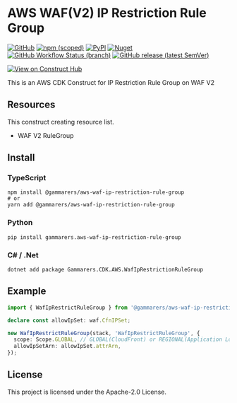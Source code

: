 # AWS WAF(V2) IP Restriction Rule Group

[![GitHub](https://img.shields.io/github/license/gammarers/aws-waf-ip-restriction-rule-group?style=flat-square)](https://github.com/gammarers/aws-waf-ip-restriction-rule-group/blob/main/LICENSE)
[![npm (scoped)](https://img.shields.io/npm/v/@gammarers/aws-waf-ip-restriction-rule-group?style=flat-square)](https://www.npmjs.com/package/@gammarers/aws-waf-ip-restriction-rule-group)
[![PyPI](https://img.shields.io/pypi/v/gammarers.aws-waf-ip-restriction-rule-group?style=flat-square)](https://pypi.org/project/gammarers.aws-waf-ip-restriction-rule-group/)
[![Nuget](https://img.shields.io/nuget/v/Gammarers.CDK.AWS.WafIpRestrictionRuleGroup?style=flat-square)](https://www.nuget.org/packages/Gammarers.CDK.AWS.WafIpRestrictionRuleGroup/)
[![GitHub Workflow Status (branch)](https://img.shields.io/github/actions/workflow/status/gammarers/aws-waf-ip-restriction-rule-group/release.yml?branch=main&label=release&style=flat-square)](https://github.com/gammarers/aws-waf-ip-restriction-rule-group/actions/workflows/release.yml)
[![GitHub release (latest SemVer)](https://img.shields.io/github/v/release/gammarers/aws-waf-ip-restriction-rule-group?sort=semver&style=flat-square)](https://github.com/gammarers/aws-waf-ip-restriction-rule-group/releases)

[![View on Construct Hub](https://constructs.dev/badge?package=@gammarers/aws-waf-ip-restriction-rule-group)](https://constructs.dev/packages/@gammarers/aws-waf-ip-restriction-rule-group)

This is an AWS CDK Construct for IP Restriction Rule Group on WAF V2

## Resources

This construct creating resource list.

- WAF V2 RuleGroup

## Install

### TypeScript

```shell
npm install @gammarers/aws-waf-ip-restriction-rule-group
# or
yarn add @gammarers/aws-waf-ip-restriction-rule-group
```

### Python

```shell
pip install gammarers.aws-waf-ip-restriction-rule-group
```

### C# / .Net

```shell
dotnet add package Gammarers.CDK.AWS.WafIpRestrictionRuleGroup
```

## Example

```typescript
import { WafIpRestrictRuleGroup } from '@gammarers/aws-waf-ip-restriction-rule-group';

declare const allowIpSet: waf.CfnIPSet;

new WafIpRestrictRuleGroup(stack, 'WafIpRestrictRuleGroup', {
  scope: Scope.GLOBAL, // GLOBAL(CloudFront) or REGIONAL(Application Load Balancer (ALB), Amazon API Gateway REST API, an AWS AppSync GraphQL API, or an Amazon Cognito user pool)
  allowIpSetArn: allowIpSet.attrArn,
});

```

## License

This project is licensed under the Apache-2.0 License.
